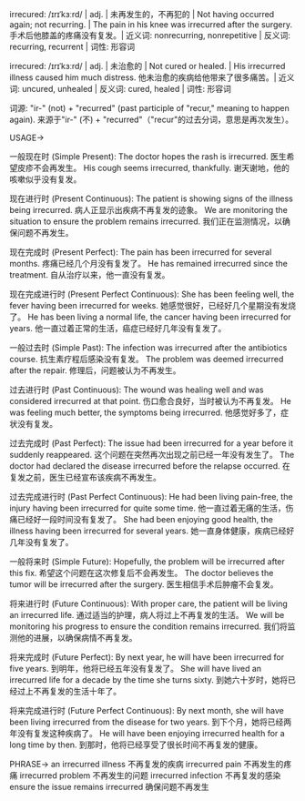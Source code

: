 irrecured: /ɪrɪˈkɜːrd/ | adj. | 未再发生的，不再犯的 | Not having occurred again; not recurring. | The pain in his knee was irrecurred after the surgery.  手术后他膝盖的疼痛没有复发。| 近义词: nonrecurring, nonrepetitive | 反义词: recurring, recurrent | 词性: 形容词

irrecured: /ɪrɪˈkɜːrd/ | adj. | 未治愈的 | Not cured or healed. |  His irrecurred illness caused him much distress. 他未治愈的疾病给他带来了很多痛苦。| 近义词: uncured, unhealed | 反义词: cured, healed | 词性: 形容词


词源:  "ir-" (not) + "recurred" (past participle of "recur," meaning to happen again).  来源于"ir-" (不) + "recurred"（"recur"的过去分词，意思是再次发生）。

USAGE->

一般现在时 (Simple Present):
The doctor hopes the rash is irrecurred. 医生希望皮疹不会再发生。
His cough seems irrecurred, thankfully.  谢天谢地，他的咳嗽似乎没有复发。


现在进行时 (Present Continuous):
The patient is showing signs of the illness being irrecurred. 病人正显示出疾病不再复发的迹象。
We are monitoring the situation to ensure the problem remains irrecurred. 我们正在监测情况，以确保问题不再发生。


现在完成时 (Present Perfect):
The pain has been irrecurred for several months. 疼痛已经几个月没有复发了。
He has remained irrecurred since the treatment.  自从治疗以来，他一直没有复发。


现在完成进行时 (Present Perfect Continuous):
She has been feeling well, the fever having been irrecurred for weeks. 她感觉很好，已经好几个星期没有发烧了。
He has been living a normal life, the cancer having been irrecurred for years. 他一直过着正常的生活，癌症已经好几年没有复发了。


一般过去时 (Simple Past):
The infection was irrecurred after the antibiotics course.  抗生素疗程后感染没有复发。
The problem was deemed irrecurred after the repair.  修理后，问题被认为不再发生。


过去进行时 (Past Continuous):
The wound was healing well and was considered irrecurred at that point.  伤口愈合良好，当时被认为不再复发。
He was feeling much better, the symptoms being irrecurred.  他感觉好多了，症状没有复发。


过去完成时 (Past Perfect):
The issue had been irrecurred for a year before it suddenly reappeared.  这个问题在突然再次出现之前已经一年没有发生了。
The doctor had declared the disease irrecurred before the relapse occurred.  在复发之前，医生已经宣布该疾病不再发生。


过去完成进行时 (Past Perfect Continuous):
He had been living pain-free, the injury having been irrecurred for quite some time.  他一直过着无痛的生活，伤痛已经好一段时间没有复发了。
She had been enjoying good health, the illness having been irrecurred for several years.  她一直身体健康，疾病已经好几年没有复发了。


一般将来时 (Simple Future):
Hopefully, the problem will be irrecurred after this fix.  希望这个问题在这次修复后不会再发生。
The doctor believes the tumor will be irrecurred after the surgery.  医生相信手术后肿瘤不会复发。


将来进行时 (Future Continuous):
With proper care, the patient will be living an irrecurred life.  通过适当的护理，病人将过上不再复发的生活。
We will be monitoring his progress to ensure the condition remains irrecurred.  我们将监测他的进展，以确保病情不再复发。


将来完成时 (Future Perfect):
By next year, he will have been irrecurred for five years.  到明年，他将已经五年没有复发了。
She will have lived an irrecurred life for a decade by the time she turns sixty.  到她六十岁时，她将已经过上不再复发的生活十年了。


将来完成进行时 (Future Perfect Continuous):
By next month, she will have been living irrecurred from the disease for two years.  到下个月，她将已经两年没有复发这种疾病了。
He will have been enjoying irrecurred health for a long time by then.  到那时，他将已经享受了很长时间不再复发的健康。


PHRASE->
an irrecurred illness  不再复发的疾病
irrecurred pain  不再发生的疼痛
irrecurred problem  不再发生的问题
irrecurred infection  不再复发的感染
ensure the issue remains irrecurred 确保问题不再发生

